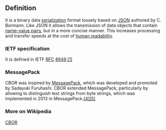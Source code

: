 ## Definition
It is a binary data [serialization](https://en.wikipedia.org/wiki/Serialization) format loosely based on [JSON](https://en.wikipedia.org/wiki/JSON) authored by C. Bormann. Like JSON it allows the transmission of data objects that contain [name–value pairs](https://en.wikipedia.org/wiki/Attribute%E2%80%93value_pair), but in a more concise manner. This increases processing and transfer speeds at the cost of [human readability](https://en.wikipedia.org/wiki/Human-readable_medium). 

### IETF specification
It is defined in IETF [RFC](https://en.wikipedia.org/wiki/RFC_(identifier)) [8949](https://datatracker.ietf.org/doc/html/rfc8949).[[1]](https://en.wikipedia.org/wiki/CBOR#cite_note-:0-1)

### MessagePack 
CBOR was inspired by [MessagePack](https://en.wikipedia.org/wiki/MessagePack), which was developed and promoted by Sadayuki Furuhashi. CBOR extended MessagePack, particularly by allowing to distinguish text strings from byte strings, which was implemented in 2013 in MessagePack.[[4]](https://en.wikipedia.org/wiki/CBOR#cite_note-4)[[5]](https://en.wikipedia.org/wiki/CBOR#cite_note-rfc8949-5)

### More on Wikipedia
[CBOR](https://en.wikipedia.org/wiki/CBOR)